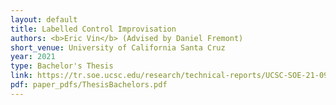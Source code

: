 ```yaml
---
layout: default
title: Labelled Control Improvisation
authors: <b>Eric Vin</b> (Advised by Daniel Fremont)
short_venue: University of California Santa Cruz
year: 2021
type: Bachelor's Thesis
link: https://tr.soe.ucsc.edu/research/technical-reports/UCSC-SOE-21-09
pdf: paper_pdfs/ThesisBachelors.pdf
---
```

